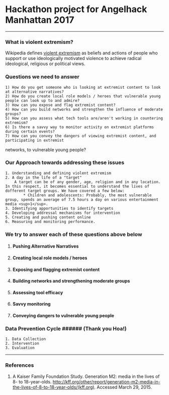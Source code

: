 
# Hackathon project for Angelhack Manhattan 2017

---  
  
### What is violent extremism?  
Wikipedia defines [violent extremism](https://en.wikipedia.org/wiki/Violent_extremism) as  beliefs and actions of people who support or use ideologically motivated violence to achieve radical ideological, religious or political views. 
  
### Questions we need to answer  
	1) How do you get someone who is looking at extremist content to look at alternative narratives?
	2) How do you create local role models / heroes that vulnerable young people can look up to and admire?
	3) How can you expose and flag extremist content?
	4) How can you build networks and strengthen the influence of moderate groups?
	5) How can you assess what tech tools are/aren't working in countering extremism?
	6) Is there a savvy way to monitor activity on extremist platforms during certain events?
	7) How can you convey the dangers of viewing extremist content, and participating in extremist
networks, to vulnerable young people?

### Our Approach towards addressing these issues
	1. Understanding and defining violent extremism  
	2. A day in the life of a "target"  
		A target can be of any gender, age, religion and in any location. In this respect, it becomes essential to understand the lives of dofferent target groups. We have covered a few below:  
			* Children and adolescents: Probably, the most vulnerable group, spends an average of 7.5 hours a day on various entertainment media <sup>1</sup>.
	3. Identifying apportunities to identify targets  
	4. Developing addressal mechanisms for intervention  
	5. Creating and pushing content online  
	6. Measuring and monitoring performance.    
  
### We try to answer each of these questions above below  
  
1. #### Pushing Alternative Narratives  
2. #### Creating local role models / heroes  
3. #### Exposing and flagging extremist content  
4. #### Building networks and strengthening moderate groups  
5. #### Assessing tool efficacy  
6. #### Savvy monitoring  
7. #### Conveying dangers to vulnerable young people  
  
  
### Data Prevention Cycle ###### (Thank you Hoa!)  
	1. Data Collection
	2. Intervention
	3. Evaluation  
  
---  

### References  
  
1. A Kaiser Family Foundation Study. Generation M2: media in the lives of 8- to 18-year-olds. http://kff.org/other/report/generation-m2-media-in-the-lives-of-8-to-18-year-olds/(kff.org). Accessed March 29, 2015.
